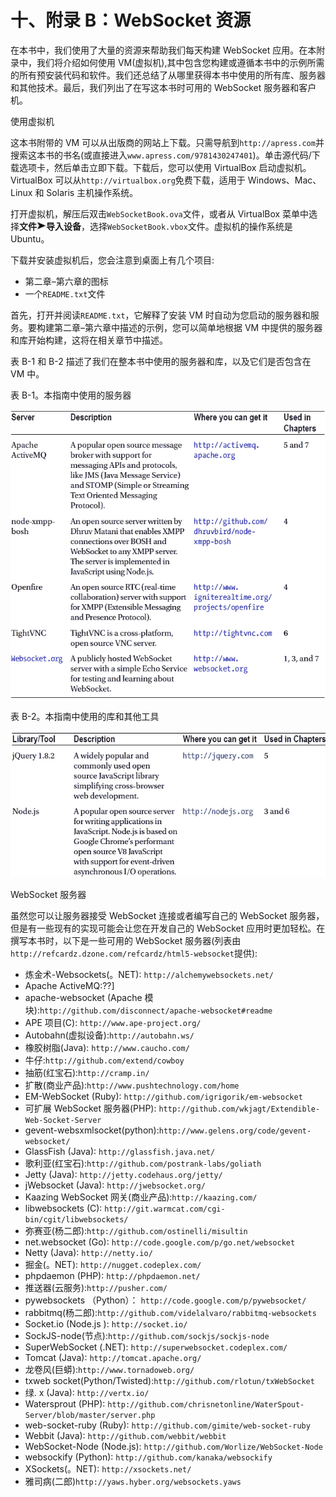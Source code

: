 # 十、附录 B：WebSocket 资源

在本书中，我们使用了大量的资源来帮助我们每天构建 WebSocket 应用。在本附录中，我们将介绍如何使用 VM(虚拟机),其中包含您构建或遵循本书中的示例所需的所有预安装代码和软件。我们还总结了从哪里获得本书中使用的所有库、服务器和其他技术。最后，我们列出了在写这本书时可用的 WebSocket 服务器和客户机。

使用虚拟机

这本书附带的 VM 可以从出版商的网站上下载。只需导航到`http://apress.com`并搜索这本书的书名(或直接进入`www.apress.com/9781430247401`)。单击源代码/下载选项卡，然后单击立即下载。下载后，您可以使用 VirtualBox 启动虚拟机。VirtualBox 可以从`http://virtualbox.org`免费下载，适用于 Windows、Mac、Linux 和 Solaris 主机操作系统。

打开虚拟机，解压后双击`WebSocketBook.ova`文件，或者从 VirtualBox 菜单中选择**文件![image](img/arrow.jpg)导入设备**，选择`WebSocketBook.vbox`文件。虚拟机的操作系统是 Ubuntu。

下载并安装虚拟机后，您会注意到桌面上有几个项目:

*   第二章–第六章的图标
*   一个`README.txt`文件

首先，打开并阅读`README.txt`，它解释了安装 VM 时自动为您启动的服务器和服务。要构建第二章–第六章中描述的示例，您可以简单地根据 VM 中提供的服务器和库开始构建，这将在相关章节中描述。

表 B-1 和 B-2 描述了我们在整本书中使用的服务器和库，以及它们是否包含在 VM 中。

表 B-1。本指南中使用的服务器

![image](img/TableAppB-1.jpg)

表 B-2。本指南中使用的库和其他工具

![image](img/TableAppB-2a.jpg)


WebSocket 服务器

虽然您可以让服务器接受 WebSocket 连接或者编写自己的 WebSocket 服务器，但是有一些现有的实现可能会让您在开发自己的 WebSocket 应用时更加轻松。在撰写本书时，以下是一些可用的 WebSocket 服务器(列表由`http://refcardz.dzone.com/refcardz/html5-websocket`提供):

*   炼金术-Websockets(。NET): `http://alchemywebsockets.net/`
*   Apache ActiveMQ:??]
*   apache-websocket (Apache 模块):`http://github.com/disconnect/apache-websocket#readme`
*   APE 项目(C): `http://www.ape-project.org/`
*   Autobahn(虚拟设备):`http://autobahn.ws/`
*   橡胶树脂(Java): `http://www.caucho.com/`
*   牛仔:`http://github.com/extend/cowboy`
*   抽筋(红宝石):`http://cramp.in/`
*   扩散(商业产品):`http://www.pushtechnology.com/home`
*   EM-WebSocket (Ruby): `http://github.com/igrigorik/em-websocket`
*   可扩展 WebSocket 服务器(PHP): `http://github.com/wkjagt/Extendible-Web-Socket-Server`
*   gevent-websxmlsocket(python):`http://www.gelens.org/code/gevent-websocket/`
*   GlassFish (Java): `http://glassfish.java.net/`
*   歌利亚(红宝石):`http://github.com/postrank-labs/goliath`
*   Jetty (Java): `http://jetty.codehaus.org/jetty/`
*   jWebsocket (Java): `http://jwebsocket.org/`
*   Kaazing WebSocket 网关(商业产品):`http://kaazing.com/`
*   libwebsockets (C): `http://git.warmcat.com/cgi-bin/cgit/libwebsockets/`
*   弥赛亚(杨二郎):`http://github.com/ostinelli/misultin`
*   net.websocket (Go): `http://code.google.com/p/go.net/websocket`
*   Netty (Java): `http://netty.io/`
*   掘金(。NET): `http://nugget.codeplex.com/`
*   phpdaemon (PHP): `http://phpdaemon.net/`
*   推送器(云服务):`http://pusher.com/`
*   pywebsockets （Python）： `http://code.google.com/p/pywebsocket/`
*   rabbitmq(杨二郎):`http://github.com/videlalvaro/rabbitmq-websockets`
*   Socket.io (Node.js ): `http://socket.io/`
*   SockJS-node(节点):`http://github.com/sockjs/sockjs-node`
*   SuperWebSocket (.NET): `http://superwebsocket.codeplex.com/`
*   Tomcat (Java): `http://tomcat.apache.org/`
*   龙卷风(巨蟒):`http://www.tornadoweb.org/`
*   txweb socket(Python/Twisted):`http://github.com/rlotun/txWebSocket`
*   绿. x (Java): `http://vertx.io/`
*   Watersprout (PHP): `http://github.com/chrisnetonline/WaterSpout-Server/blob/master/server.php`
*   web-socket-ruby (Ruby): `http://github.com/gimite/web-socket-ruby`
*   Webbit (Java): `http://github.com/webbit/webbit`
*   WebSocket-Node (Node.js): `http://github.com/Worlize/WebSocket-Node`
*   websockify (Python): `http://github.com/kanaka/websockify`
*   XSockets(。NET): `http://xsockets.net/`
*   雅司病(二郎)`http://yaws.hyber.org/websockets.yaws`